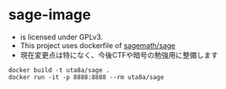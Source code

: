 # sage-image
-  is licensed under GPLv3.
- This project uses dockerfile of [sagemath/sage](https://github.com/sagemath/sage/tree/develop/docker)
- 現在変更点は特になく、今後CTFや暗号の勉強用に整備します

```
docker build -t uta8a/sage .
docker run -it -p 8888:8888 --rm uta8a/sage
```